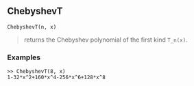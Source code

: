## ChebyshevT

```
ChebyshevT(n, x)
```

> returns the Chebyshev polynomial of the first kind `T_n(x)`.
 
### Examples
```   
>> ChebyshevT(8, x)    
1-32*x^2+160*x^4-256*x^6+128*x^8  
```